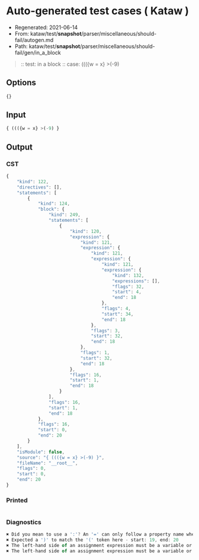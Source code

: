 # Auto-generated test cases ( Kataw )
- Regenerated: 2021-06-14
- From: kataw/test/__snapshot__/parser/miscellaneous/should-fail/autogen.md
- Path: kataw/test/__snapshot__/parser/miscellaneous/should-fail/gen/in_a_block
> :: test: in a block
> :: case: ((({w = x} >(-9)
## Options

`````js
{}
`````
## Input

`````js
{ ((({w = x} >(-9) }
`````
## Output

### CST

```javascript
{
    "kind": 122,
    "directives": [],
    "statements": [
        {
            "kind": 124,
            "block": {
                "kind": 249,
                "statements": [
                    {
                        "kind": 120,
                        "expression": {
                            "kind": 121,
                            "expression": {
                                "kind": 121,
                                "expression": {
                                    "kind": 121,
                                    "expression": {
                                        "kind": 132,
                                        "expressions": [],
                                        "flags": 32,
                                        "start": 4,
                                        "end": 18
                                    },
                                    "flags": 4,
                                    "start": 34,
                                    "end": 18
                                },
                                "flags": 3,
                                "start": 32,
                                "end": 18
                            },
                            "flags": 1,
                            "start": 32,
                            "end": 18
                        },
                        "flags": 16,
                        "start": 1,
                        "end": 18
                    }
                ],
                "flags": 16,
                "start": 1,
                "end": 18
            },
            "flags": 16,
            "start": 0,
            "end": 20
        }
    ],
    "isModule": false,
    "source": "{ ((({w = x} >(-9) }",
    "fileName": "__root__",
    "flags": 0,
    "start": 0,
    "end": 20
}
```

### Printed

```javascript

```

### Diagnostics

```javascript
✖ Did you mean to use a ':'? An '=' can only follow a property name when the containing object literal is part of a destructuring - start: 12, end: 14
✖ Expected a ')' to match the '(' token here - start: 19, end: 20
✖ The left-hand side of an assignment expression must be a variable or a property access - start: 18, end: 20
✖ The left-hand side of an assignment expression must be a variable or a property access - start: 18, end: 20

```

